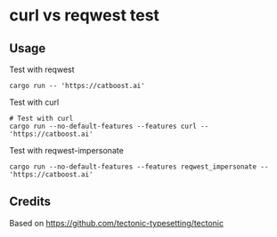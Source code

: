 # curl vs reqwest test

## Usage

Test with reqwest

```
cargo run -- 'https://catboost.ai'
```

Test with curl

```
# Test with curl
cargo run --no-default-features --features curl -- 'https://catboost.ai'
```

Test with reqwest-impersonate

```
cargo run --no-default-features --features reqwest_impersonate -- 'https://catboost.ai'
```

## Credits

Based on https://github.com/tectonic-typesetting/tectonic

